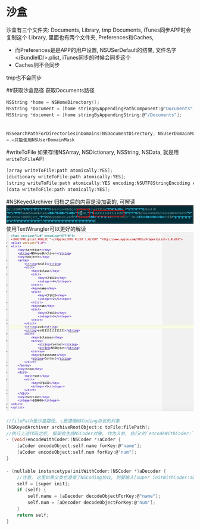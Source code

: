 # 沙盒
沙盒有三个文件夹: Documents, Library, tmp
Documents, iTunes同步APP时会复制这个
Library, 里面也有两个文件夹, Preferences和Caches, 
* 而Preferences是是APP的用户设置, NSUSerDefault的结果, 文件名字\</BundleID/>.plist, iTunes同步的时候会同步这个
* Caches则不会同步

tmp也不会同步

##获取沙盒路径
获取Documents路径
```c
NSString *home = NSHomeDirectory();
NSString *Document = [home stringByAppendingPathComponent:@"Documents"];
NSString *document = [home stringByAppendingString:@"/Documents"];


NSSearchPathForDirectoriesInDomains(NSDocumentDirectory, NSUserDomainMask, YES)
=.=只能使用NSUserDomainMask
```

#writeToFile
如果存储NSArray, NSDictionary, NSString, NSData, 就是用`writeToFile`API
```c
[array writeToFile:path atomically:YES];
[dictionary writeToFile:path atomically:YES];
[string writeToFile:path atomically:YES encoding:NSUTF8StringEncoding error:nil];
[data writeToFile:path atomically:YES];
```

#NSKeyedArchiver
归档之后的内容是没加密的, 可解读
![](media/15844527421098.jpg)
使用TextWrangler可以更好的解读
![](media/15844653652844.jpg)

```c
//filePath是沙盒路径, c是遵循NSCoding协议的对象
[NSKeyedArchiver archiveRootObject:c toFile:filePath];
//执行上述代码之后, 框架会生成NSCoder对象, 作为入参, 执行c的`encodeWithCoder:`
- (void)encodeWithCoder:(NSCoder *)aCoder {
    [aCoder encodeObject:self.name forKey:@"name"];
    [aCoder encodeObject:self.num forKey:@"num"];
}

- (nullable instancetype)initWithCoder:(NSCoder *)aDecoder {
    //注意, 这里如果父类也遵循了NSCoding协议, 则要输入[super initWithCoder:aDecoder]
    self = [super init];
    if (self) {
        self.name = [aDecoder decodeObjectForKey:@"name"];
        self.num = [aDecoder decodeObjectForKey:@"num"];
    }
    return self;
}

```

